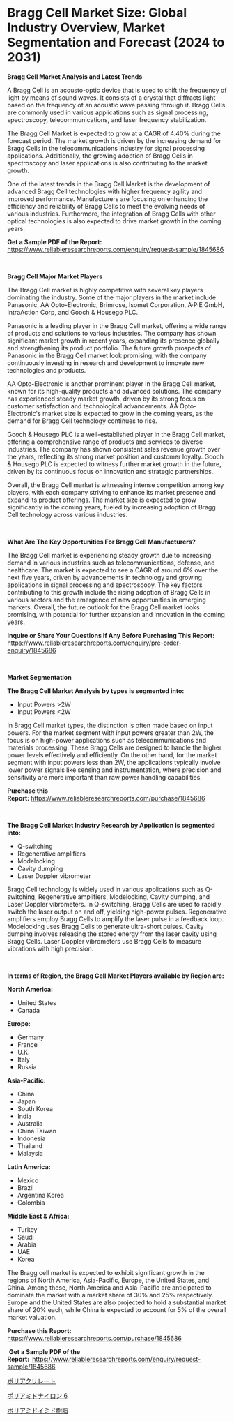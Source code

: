 <p><h1>Bragg Cell Market Size: Global Industry Overview, Market Segmentation and Forecast (2024 to 2031)</h1></p><p><strong>Bragg Cell Market Analysis and Latest Trends</strong></p>
<p><p>A Bragg Cell is an acousto-optic device that is used to shift the frequency of light by means of sound waves. It consists of a crystal that diffracts light based on the frequency of an acoustic wave passing through it. Bragg Cells are commonly used in various applications such as signal processing, spectroscopy, telecommunications, and laser frequency stabilization.</p><p>The Bragg Cell Market is expected to grow at a CAGR of 4.40% during the forecast period. The market growth is driven by the increasing demand for Bragg Cells in the telecommunications industry for signal processing applications. Additionally, the growing adoption of Bragg Cells in spectroscopy and laser applications is also contributing to the market growth.</p><p>One of the latest trends in the Bragg Cell Market is the development of advanced Bragg Cell technologies with higher frequency agility and improved performance. Manufacturers are focusing on enhancing the efficiency and reliability of Bragg Cells to meet the evolving needs of various industries. Furthermore, the integration of Bragg Cells with other optical technologies is also expected to drive market growth in the coming years.</p></p>
<p><strong>Get a Sample PDF of the Report:&nbsp;</strong> <a href="https://www.reliableresearchreports.com/enquiry/request-sample/1845686">https://www.reliableresearchreports.com/enquiry/request-sample/1845686</a></p>
<p>&nbsp;</p>
<p><strong>Bragg Cell Major Market Players</strong></p>
<p><p>The Bragg Cell market is highly competitive with several key players dominating the industry. Some of the major players in the market include Panasonic, AA Opto-Electronic, Brimrose, Isomet Corporation, A·P·E GmbH, IntraAction Corp, and Gooch & Housego PLC.</p><p>Panasonic is a leading player in the Bragg Cell market, offering a wide range of products and solutions to various industries. The company has shown significant market growth in recent years, expanding its presence globally and strengthening its product portfolio. The future growth prospects of Panasonic in the Bragg Cell market look promising, with the company continuously investing in research and development to innovate new technologies and products.</p><p>AA Opto-Electronic is another prominent player in the Bragg Cell market, known for its high-quality products and advanced solutions. The company has experienced steady market growth, driven by its strong focus on customer satisfaction and technological advancements. AA Opto-Electronic's market size is expected to grow in the coming years, as the demand for Bragg Cell technology continues to rise.</p><p>Gooch & Housego PLC is a well-established player in the Bragg Cell market, offering a comprehensive range of products and services to diverse industries. The company has shown consistent sales revenue growth over the years, reflecting its strong market position and customer loyalty. Gooch & Housego PLC is expected to witness further market growth in the future, driven by its continuous focus on innovation and strategic partnerships.</p><p>Overall, the Bragg Cell market is witnessing intense competition among key players, with each company striving to enhance its market presence and expand its product offerings. The market size is expected to grow significantly in the coming years, fueled by increasing adoption of Bragg Cell technology across various industries.</p></p>
<p>&nbsp;</p>
<p><strong>What Are The Key Opportunities For Bragg Cell Manufacturers?</strong></p>
<p><p>The Bragg Cell market is experiencing steady growth due to increasing demand in various industries such as telecommunications, defense, and healthcare. The market is expected to see a CAGR of around 6% over the next five years, driven by advancements in technology and growing applications in signal processing and spectroscopy. The key factors contributing to this growth include the rising adoption of Bragg Cells in various sectors and the emergence of new opportunities in emerging markets. Overall, the future outlook for the Bragg Cell market looks promising, with potential for further expansion and innovation in the coming years.</p></p>
<p><strong>Inquire or Share Your Questions If Any Before Purchasing This Report:</strong> <a href="https://www.reliableresearchreports.com/enquiry/pre-order-enquiry/1845686">https://www.reliableresearchreports.com/enquiry/pre-order-enquiry/1845686</a></p>
<p>&nbsp;</p>
<p><strong>Market Segmentation</strong></p>
<p><strong>The Bragg Cell Market Analysis by types is segmented into:</strong></p>
<p><ul><li>Input Powers >2W</li><li>Input Powers <2W</li></ul></p>
<p><p>In Bragg Cell market types, the distinction is often made based on input powers. For the market segment with input powers greater than 2W, the focus is on high-power applications such as telecommunications and materials processing. These Bragg Cells are designed to handle the higher power levels effectively and efficiently. On the other hand, for the market segment with input powers less than 2W, the applications typically involve lower power signals like sensing and instrumentation, where precision and sensitivity are more important than raw power handling capabilities.</p></p>
<p><strong>Purchase this Report:&nbsp;</strong><a href="https://www.reliableresearchreports.com/purchase/1845686">https://www.reliableresearchreports.com/purchase/1845686</a></p>
<p>&nbsp;</p>
<p><strong>The Bragg Cell Market Industry Research by Application is segmented into:</strong></p>
<p><ul><li>Q-switching</li><li>Regenerative amplifiers</li><li>Modelocking</li><li>Cavity dumping</li><li>Laser Doppler vibrometer</li></ul></p>
<p><p>Bragg Cell technology is widely used in various applications such as Q-switching, Regenerative amplifiers, Modelocking, Cavity dumping, and Laser Doppler vibrometers. In Q-switching, Bragg Cells are used to rapidly switch the laser output on and off, yielding high-power pulses. Regenerative amplifiers employ Bragg Cells to amplify the laser pulse in a feedback loop. Modelocking uses Bragg Cells to generate ultra-short pulses. Cavity dumping involves releasing the stored energy from the laser cavity using Bragg Cells. Laser Doppler vibrometers use Bragg Cells to measure vibrations with high precision.</p></p>
<p>&nbsp;</p>
<p><strong>In terms of Region, the Bragg Cell Market Players available by Region are:</strong></p>
<p>
    <p> <strong> North America: </strong>
        <ul>
            <li>United States</li>
            <li>Canada</li>
        </ul>
        </p> 
    <p> <strong> Europe: </strong>
        <ul>
            <li>Germany</li>
            <li>France</li>
            <li>U.K.</li>
            <li>Italy</li>
            <li>Russia</li>
        </ul>
        </p> 
    <p> <strong> Asia-Pacific: </strong>
        <ul>
            <li>China</li>
            <li>Japan</li>
            <li>South Korea</li>
            <li>India</li>
            <li>Australia</li>
            <li>China Taiwan</li>
            <li>Indonesia</li>
            <li>Thailand</li>
            <li>Malaysia</li>
        </ul>
        </p> 
    <p> <strong> Latin America: </strong>
        <ul>
            <li>Mexico</li>
            <li>Brazil</li>
            <li>Argentina Korea</li>
            <li>Colombia</li>
        </ul>
        </p> 
    <p> <strong> Middle East & Africa: </strong>
        <ul>
            <li>Turkey</li>
            <li>Saudi</li>
            <li>Arabia</li>
            <li>UAE</li>
            <li>Korea</li>
        </ul>
    </p>
    </p>
<p><p>The Bragg cell market is expected to exhibit significant growth in the regions of North America, Asia-Pacific, Europe, the United States, and China. Among these, North America and Asia-Pacific are anticipated to dominate the market with a market share of 30% and 25% respectively. Europe and the United States are also projected to hold a substantial market share of 20% each, while China is expected to account for 5% of the overall market valuation.</p></p>
<p><strong>Purchase this Report: </strong><a href="https://www.reliableresearchreports.com/purchase/1845686">https://www.reliableresearchreports.com/purchase/1845686</a></p>
<p>&nbsp;<strong>Get a Sample PDF of the Report:&nbsp;&nbsp;</strong><a href="https://www.reliableresearchreports.com/enquiry/request-sample/1845686">https://www.reliableresearchreports.com/enquiry/request-sample/1845686</a></p>
<p><strong></strong></p>
<p><p><a href="https://github.com/ycmtqqhvk3273/Market-Research-Report-List-1/blob/main/53803728435.md">ポリアクリレート</a></p><p><a href="https://github.com/mathieurico66/Market-Research-Report-List-1/blob/main/96985698436.md">ポリアミドナイロン 6</a></p><p><a href="https://github.com/SarahFahey88/Market-Research-Report-List-1/blob/main/77813318437.md">ポリアミドイミド樹脂</a></p></p>